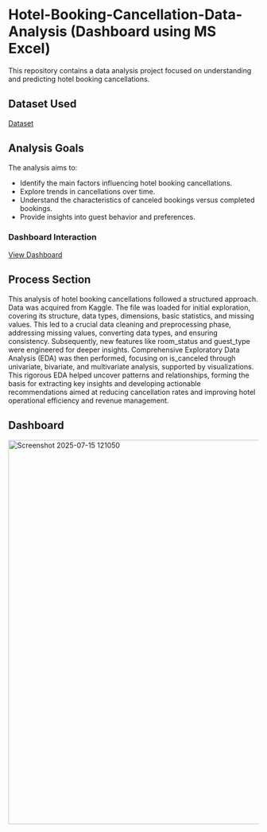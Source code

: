 # Hotel-Booking-Cancellation-Data-Analysis (Dashboard using MS Excel)
This repository contains a data analysis project focused on understanding and predicting hotel booking cancellations.

## Dataset Used
<a href="https://github.com/Mohammad-Bilal554/Hotel-Booking-Cancellation-Data-Analysis/blob/main/Hotel_Booking_Cancellations_Analysis.xlsx">Dataset</a>

## Analysis Goals

The analysis aims to:
<ul>
<li>Identify the main factors influencing hotel booking cancellations.</li>

<li>Explore trends in cancellations over time.</li>

<li>Understand the characteristics of canceled bookings versus completed bookings.</li>

<li>Provide insights into guest behavior and preferences.</li> </ul>


### Dashboard Interaction
<a href="https://github.com/Mohammad-Bilal554/Hotel-Booking-Cancellation-Data-Analysis/blob/main/Screenshot%202025-07-15%20121050.png">View Dashboard</a>

## Process Section
This analysis of hotel booking cancellations followed a structured approach. Data was acquired from Kaggle. The file was loaded for initial exploration, covering its structure, data types, dimensions, basic statistics, and missing values. This led to a crucial data cleaning and preprocessing phase, addressing missing values, converting data types, and ensuring consistency. Subsequently, new features like room_status and guest_type were engineered for deeper insights. Comprehensive Exploratory Data Analysis (EDA) was then performed, focusing on is_canceled through univariate, bivariate, and multivariate analysis, supported by visualizations. This rigorous EDA helped uncover patterns and relationships, forming the basis for extracting key insights and developing actionable recommendations aimed at reducing cancellation rates and improving hotel operational efficiency and revenue management.

## Dashboard
<img width="1592" height="772" alt="Screenshot 2025-07-15 121050" src="https://github.com/user-attachments/assets/ff5eecea-0910-466b-802b-dcfa433a2443" />
